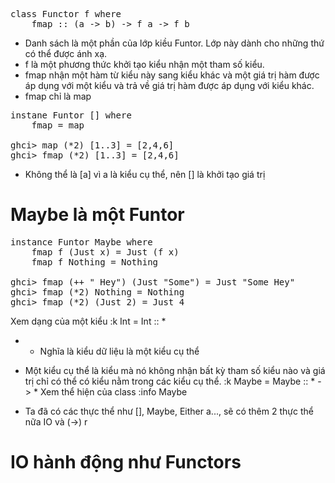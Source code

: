<pre>
class Functor f where
    fmap :: (a -> b) -> f a -> f b
</pre>

- Danh sách là một phần của lớp kiều Funtor. Lớp này dành cho những thứ có thể được ánh xạ.
- f là một phương thức khởi tạo kiểu nhận một tham số kiểu.
- fmap nhận một hàm từ kiểu này sang kiểu khác và một giá trị hàm được áp dụng với một kiểu và trả về giá trị hàm được áp dụng với kiểu khác.
- fmap chỉ là map

<pre>
instane Funtor [] where
    fmap = map

ghci> map (*2) [1..3] = [2,4,6]
ghci> fmap (*2) [1..3] = [2,4,6]
</pre>

- Không thể là [a] vì a là kiểu cụ thể, nên [] là khởi tạo giá trị

# Maybe là một Funtor

<pre>
instance Funtor Maybe where
    fmap f (Just x) = Just (f x)
    fmap f Nothing = Nothing

ghci> fmap (++ " Hey") (Just "Some") = Just "Some Hey"
ghci> fmap (*2) Nothing = Nothing
ghci> fmap (*2) (Just 2) = Just 4
</pre>

Xem dạng của một kiểu
:k Int = Int :: *
- * Nghĩa là kiểu dữ liệu là một kiểu cụ thể
- Một kiểu cụ thể là kiểu mà nó không nhận bất kỳ tham số kiểu nào và giá trị chỉ có thể có kiểu nằm trong các kiểu cụ thể.
:k Maybe = Maybe :: * -> *
Xem thể hiện của class
:info Maybe


- Ta đã có các thực thể như [], Maybe, Either a..., sẽ có thêm 2 thực thể nữa IO và (->) r

# IO hành động như Functors

